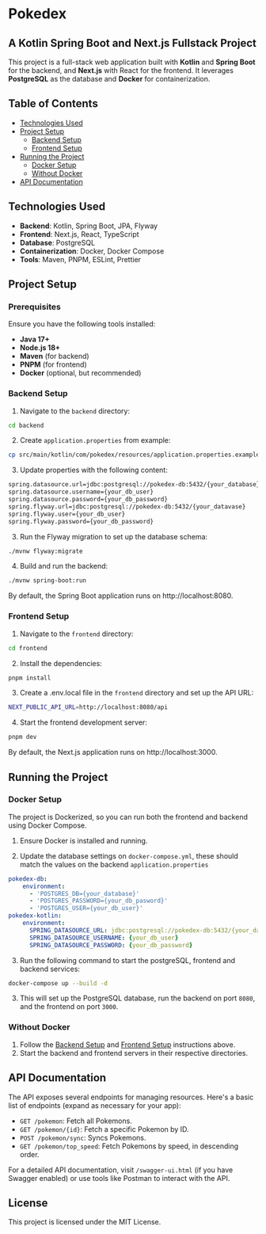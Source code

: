 # Pokedex
## A Kotlin Spring Boot and Next.js Fullstack Project
This project is a full-stack web application built with __Kotlin__ and __Spring Boot__ for the backend, and __Next.js__ with React for the frontend. It leverages __PostgreSQL__ as the database and __Docker__ for containerization.

## Table of Contents
* [Technologies Used](#technologies-used)
* [Project Setup](#project-setup)
  * [Backend Setup](#backend-setup)
  * [Frontend Setup](#frontend-setup)
* [Running the Project](#running-the-project)
  * [Docker Setup](#docker-setup)
  * [Without Docker](#without-docker)
* [API Documentation](#api-documentation)

## Technologies Used
* __Backend__: Kotlin, Spring Boot, JPA, Flyway
* __Frontend__: Next.js, React, TypeScript
* __Database__: PostgreSQL
* __Containerization__: Docker, Docker Compose
* __Tools__: Maven, PNPM, ESLint, Prettier

## Project Setup
### Prerequisites
Ensure you have the following tools installed:

* __Java 17+__
* __Node.js 18+__
* __Maven__ (for backend)
* __PNPM__ (for frontend)
* __Docker__ (optional, but recommended)

### Backend Setup
1. Navigate to the `backend` directory:

```bash
cd backend
```

2. Create `application.properties` from example:

```bash
cp src/main/kotlin/com/pokedex/resources/application.properties.example src/main/kotlin/com/pokedex/resources/application.properties
```

3. Update properties with the following content:

```bash
spring.datasource.url=jdbc:postgresql://pokedex-db:5432/{your_database}
spring.datasource.username={your_db_user}
spring.datasource.password={your_db_password}
spring.flyway.url=jdbc:postgresql://pokedex-db:5432/{your_datavase}
spring.flyway.user={your_db_user}
spring.flyway.password={your_db_password}
```

3. Run the Flyway migration to set up the database schema:

```bash
./mvnw flyway:migrate
```

4. Build and run the backend:

```bash
./mvnw spring-boot:run
```

By default, the Spring Boot application runs on http://localhost:8080.

### Frontend Setup
1. Navigate to the `frontend` directory:

```bash
cd frontend
```

2. Install the dependencies:

```bash
pnpm install
```

3. Create a .env.local file in the `frontend` directory and set up the API URL:

```bash
NEXT_PUBLIC_API_URL=http://localhost:8080/api
```

4. Start the frontend development server:

```bash
pnpm dev
```
By default, the Next.js application runs on http://localhost:3000.

## Running the Project
### Docker Setup
The project is Dockerized, so you can run both the frontend and backend using Docker Compose.

1. Ensure Docker is installed and running.

2. Update the database settings on `docker-compose.yml`, these should match the values on the backend `application.properties`

```yaml
pokedex-db:
    environment:
      - 'POSTGRES_DB={your_database}'
      - 'POSTGRES_PASSWORD={your_db_pasword}'
      - 'POSTGRES_USER={your_db_user}'
pokedex-kotlin:
    environment:
      SPRING_DATASOURCE_URL: jdbc:postgresql://pokedex-db:5432/{your_database}
      SPRING_DATASOURCE_USERNAME: {your_db_user}
      SPRING_DATASOURCE_PASSWORD: {your_db_password}
```

3. Run the following command to start the postgreSQL, frontend and backend services:

```bash
docker-compose up --build -d
```

3. This will set up the PostgreSQL database, run the backend on port `8080`, and the frontend on port `3000`.

### Without Docker
1. Follow the [Backend Setup](#backend-setup) and [Frontend Setup](#frontend-setup) instructions above.
2. Start the backend and frontend servers in their respective directories.

## API Documentation
The API exposes several endpoints for managing resources. Here's a basic list of endpoints (expand as necessary for your app):

* `GET /pokemon`: Fetch all Pokemons.
* `GET /pokemon/{id}`: Fetch a specific Pokemon by ID.
* `POST /pokemon/sync`: Syncs Pokemons.
* `GET /pokemon/top_speed`: Fetch Pokemons by speed, in descending order.

For a detailed API documentation, visit `/swagger-ui.html` (if you have Swagger enabled) or use tools like Postman to interact with the API.

## License
This project is licensed under the MIT License.